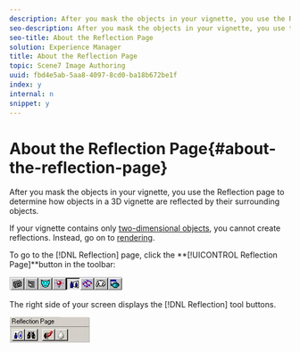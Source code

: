 ```yaml
---
description: After you mask the objects in your vignette, you use the Reflection page to determine how objects in a 3D vignette are reflected by their surrounding objects.
seo-description: After you mask the objects in your vignette, you use the Reflection page to determine how objects in a 3D vignette are reflected by their surrounding objects.
seo-title: About the Reflection Page
solution: Experience Manager
title: About the Reflection Page
topic: Scene7 Image Authoring
uuid: fbd4e5ab-5aa8-4097-8cd0-ba18b672be1f
index: y
internal: n
snippet: y
---
```


# About the Reflection Page{#about-the-reflection-page}

After you mask the objects in your vignette, you use the Reflection page to determine how objects in a 3D vignette are reflected by their surrounding objects.

If your vignette contains only [two-dimensional objects](../../c-vat-obj-pg/c-vat-create-grps-obj/t-vat-create-2d-obj.md#task-b0c168d6f127408c882e8f1de36c8bc7), you cannot create reflections. Instead, go on to [rendering](../../c-vat-rend-pg/c-vat-abt-rend-pg/c-vat-abt-rend-pg.md#concept-0a56eec3cafe45658d25c0988d818fc0).

To go to the [!DNL Reflection] page, click the **[!UICONTROL Reflection Page]**button in the toolbar:

![](assets/reflection_page.png)

The right side of your screen displays the [!DNL Reflection] tool buttons.

![](assets/reflection.png)

